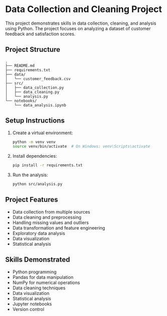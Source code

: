 # Data Collection and Cleaning Project

This project demonstrates skills in data collection, cleaning, and analysis using Python. The project focuses on analyzing a dataset of customer feedback and satisfaction scores.

## Project Structure
```
.
├── README.md
├── requirements.txt
├── data/
│   └── customer_feedback.csv
├── src/
│   ├── data_collection.py
│   ├── data_cleaning.py
│   └── analysis.py
└── notebooks/
    └── data_analysis.ipynb
```

## Setup Instructions
1. Create a virtual environment:
   ```bash
   python -m venv venv
   source venv/bin/activate  # On Windows: venv\Scripts\activate
   ```

2. Install dependencies:
   ```bash
   pip install -r requirements.txt
   ```

3. Run the analysis:
   ```bash
   python src/analysis.py
   ```

## Project Features
- Data collection from multiple sources
- Data cleaning and preprocessing
- Handling missing values and outliers
- Data transformation and feature engineering
- Exploratory data analysis
- Data visualization
- Statistical analysis

## Skills Demonstrated
- Python programming
- Pandas for data manipulation
- NumPy for numerical operations
- Data cleaning techniques
- Data visualization
- Statistical analysis
- Jupyter notebooks
- Version control 